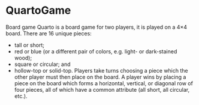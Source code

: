 # QuartoGame
Board game
Quarto is a board game for two players, it is played on a 4×4 board. 
There are 16 unique pieces:
  * tall or short;
  * red or blue (or a different pair of colors, e.g. light- or dark-stained wood);
  * square or circular; and
  * hollow-top or solid-top.
Players take turns choosing a piece which the other player must then place on the board. 
A player wins by placing a piece on the board which forms a horizontal, vertical, or diagonal
row of four pieces, all of which have a common attribute (all short, all circular, etc.).
